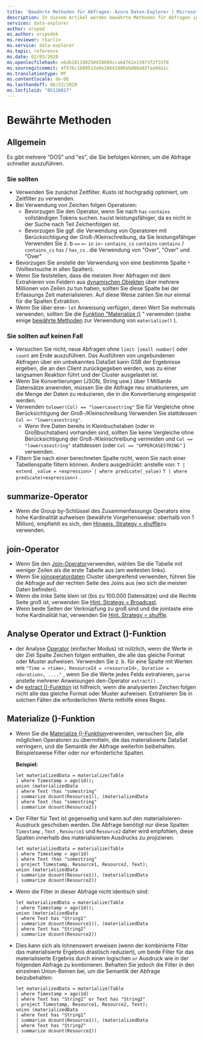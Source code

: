 ```yaml
---
title: 'Bewährte Methoden für Abfragen: Azure Daten-Explorer | Microsoft-Dokumentation'
description: In diesem Artikel werden bewährte Methoden für Abfragen in Azure Daten-Explorer beschrieben.
services: data-explorer
author: orspod
ms.author: orspodek
ms.reviewer: rkarlin
ms.service: data-explorer
ms.topic: reference
ms.date: 02/03/2020
ms.openlocfilehash: e6db181188250d28689cca64762e13973f2f33f8
ms.sourcegitcommit: 4f576c1b89513a9e16641800abd80a02faa0da1c
ms.translationtype: MT
ms.contentlocale: de-DE
ms.lasthandoff: 06/22/2020
ms.locfileid: "85128817"
---
```

# <a name="best-practices"></a>Bewährte Methoden 

## <a name="general"></a>Allgemein

Es gibt mehrere "DOS" und "es", die Sie befolgen können, um die Abfrage schneller auszuführen.

### <a name="do"></a>Sie sollten

*   Verwenden Sie zunächst Zeitfilter. Kusto ist hochgradig optimiert, um Zeitfilter zu verwenden.
*   Bei Verwendung von Zeichen folgen Operatoren:
    *   Bevorzugen Sie den Operator, wenn Sie nach `has` `contains` vollständigen Tokens suchen. `has`ist leistungsfähiger, da es nicht in der Suche nach Teil Zeichenfolgen ist.
    *   Bevorzugen Sie ggf. die Verwendung von Operatoren mit Berücksichtigung der Groß-/Kleinschreibung, da Sie leistungsfähiger Verwenden Sie z. b `==` `=~` `in` `in~` `contains_cs` `contains` `contains` / `contains_cs` `has` / `has_cs` . die Verwendung von "Over", "Over" und "Over"
*   Bevorzugen Sie anstelle der Verwendung von eine bestimmte Spalte `*` (Volltextsuche in allen Spalten).
*   Wenn Sie feststellen, dass die meisten Ihrer Abfragen mit dem Extrahieren von Feldern aus [dynamischen Objekten](./scalar-data-types/dynamic.md) über mehrere Millionen von Zeilen zu tun haben, sollten Sie diese Spalte bei der Erfassungs Zeit materialisieren. Auf diese Weise zahlen Sie nur einmal für die Spalten Extraktion.  
*   Wenn Sie über eine- `let` Anweisung verfügen, deren Wert Sie mehrmals verwenden, sollten Sie die [Funktion "Materialize ()](./materializefunction.md) " verwenden (siehe einige [bewährte Methoden](#materialize-function) zur Verwendung von `materialize()` ).

### <a name="dont"></a>Sie sollten auf keinen Fall

*   Versuchen Sie nicht, neue Abfragen ohne `limit [small number]` oder `count` am Ende auszuführen.
    Das Ausführen von ungebundenen Abfragen über ein unbekanntes DataSet kann GSB der Ergebnisse ergeben, die an den Client zurückgegeben werden, was zu einer langsamen Reaktion führt und der Cluster ausgelastet ist.
*   Wenn Sie Konvertierungen (JSON, String usw.) über 1 Milliarde Datensätze anwenden, müssen Sie die Abfrage neu strukturieren, um die Menge der Daten zu reduzieren, die in die Konvertierung eingespeist werden.
*   Verwenden `tolower(Col) == "lowercasestring"` Sie für Vergleiche ohne Berücksichtigung der Groß-/Kleinschreibung Verwenden Sie stattdessen `Col =~ "lowercasestring"`.
    *   Wenn Ihre Daten bereits in Kleinbuchstaben (oder in Großbuchstaben) vorhanden sind, sollten Sie keine Vergleiche ohne Berücksichtigung der Groß-/Kleinschreibung vermeiden und `Col == "lowercasestring"` stattdessen (oder `Col == "UPPERCASESTRING"` ) verwenden.
*   Filtern Sie nach einer berechneten Spalte nicht, wenn Sie nach einer Tabellenspalte filtern können. Anders ausgedrückt: anstelle von: `T | extend _value = <expression> | where predicate(_value)` `T | where predicate(<expression>)` .

## <a name="summarize-operator"></a>summarize-Operator

*   Wenn die Group by-Schlüssel des Zusammenfassungs Operators eine hohe Kardinalität aufweisen (bewährte Vorgehensweise: oberhalb von 1 Million), empfiehlt es sich, den [Hinweis. Strategy = shuffle](./shufflequery.md)zu verwenden.

## <a name="join-operator"></a>join-Operator

*   Wenn Sie den [Join-Operator](./joinoperator.md)verwenden, wählen Sie die Tabelle mit weniger Zeilen als die erste Tabelle aus (am weitesten links). 
*   Wenn Sie [joinoperatordaten](./joinoperator.md) Cluster übergreifend verwenden, führen Sie die Abfrage auf der rechten Seite des Joins aus (wo sich die meisten Daten befinden).
*   Wenn die linke Seite klein ist (bis zu 100.000 Datensätze) und die Rechte Seite groß ist, verwenden Sie [Hint. Strategy = Broadcast](./broadcastjoin.md).
*   Wenn beide Seiten der Verknüpfung zu groß sind und die jointaste eine hohe Kardinalität hat, verwenden Sie [Hint. Strategy = shuffle](./shufflequery.md).
    
## <a name="parse-operator-and-extract-function"></a>Analyse Operator und Extract ()-Funktion

*   der Analyse [Operator](./parseoperator.md) (einfacher Modus) ist nützlich, wenn die Werte in der Ziel Spalte Zeichen folgen enthalten, die alle das gleiche Format oder Muster aufweisen.
Verwenden Sie z. b. für eine Spalte mit Werten wie `"Time = <time>, ResourceId = <resourceId>, Duration = <duration>, ...."` , wenn Sie die Werte jedes Felds extrahieren, `parse` anstelle mehrerer Anweisungen den-Operator `extract()` .
*   die [extract ()-Funktion](./extractfunction.md) ist hilfreich, wenn die analysierten Zeichen folgen nicht alle das gleiche Format oder Muster aufweisen.
Extrahieren Sie in solchen Fällen die erforderlichen Werte mithilfe eines Regex.

## <a name="materialize-function"></a>Materialize ()-Funktion

*   Wenn Sie die [Materialize ()-Funktion](./materializefunction.md)verwenden, versuchen Sie, alle möglichen Operatoren zu übermitteln, die das materialisierte DataSet verringern, und die Semantik der Abfrage weiterhin beibehalten. Beispielsweise Filter oder nur erforderliche Spalten.
    
    **Beispiel:**

    ```kusto
    let materializedData = materialize(Table
    | where Timestamp > ago(1d));
    union (materializedData
    | where Text !has "somestring"
    | summarize dcount(Resource1)), (materializedData
    | where Text !has "somestring"
    | summarize dcount(Resource2))
    ```

* Der Filter für Text ist gegenseitig und kann auf den materialisieren-Ausdruck geschoben werden.
    Die Abfrage benötigt nur diese Spalten `Timestamp` , `Text` , `Resource1` und `Resource2` daher wird empfohlen, diese Spalten innerhalb des materialisierten Ausdrucks zu projizieren.
    
    ```kusto
    let materializedData = materialize(Table
    | where Timestamp > ago(1d)
    | where Text !has "somestring"
    | project Timestamp, Resource1, Resource2, Text);
    union (materializedData
    | summarize dcount(Resource1)), (materializedData
    | summarize dcount(Resource2))
    ```
    
*   Wenn die Filter in dieser Abfrage nicht identisch sind:  

    ```kusto
    let materializedData = materialize(Table
    | where Timestamp > ago(1d));
    union (materializedData
    | where Text has "String1"
    | summarize dcount(Resource1)), (materializedData
    | where Text has "String2"
    | summarize dcount(Resource2))
    ```

*   Dies kann sich als lohnenswert erweisen (wenn der kombinierte Filter das materialisierte Ergebnis drastisch reduziert), um beide Filter für das materialisierte Ergebnis durch einen logischen `or` Ausdruck wie in der folgenden Abfrage zu kombinieren. Behalten Sie jedoch die Filter in den einzelnen Union-Beinen bei, um die Semantik der Abfrage beizubehalten:
     
    ```kusto
    let materializedData = materialize(Table
    | where Timestamp > ago(1d)
    | where Text has "String1" or Text has "String2"
    | project Timestamp, Resource1, Resource2, Text);
    union (materializedData
    | where Text has "String1"
    | summarize dcount(Resource1)), (materializedData
    | where Text has "String2"
    | summarize dcount(Resource2))
    ```
    